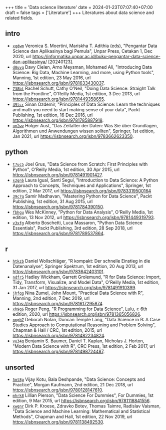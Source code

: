 +++
title = 'Data science literature'
date = 2024-01-23T07:07:40+07:00
draft = false
tags = ['Literature']
+++
Literatures about data science and related fields.
<!--more-->

## intro
+ [`xqdwm`](https://osf.io/xqdwm)
Veronica S. Moertini, Mariskha T. Adithia (eds), "Pengantar Data Science dan Aplikasinya bagi Pemula", Unpar Press, Cetakan 1, Dec 2020, url https://informatika.unpar.ac.id/buku-pengantar-data-science-dan-aplikasinya/ [20240123].
+ [`d8uvq`](https://osf.io/d8uvq)
Davy Cielen, Arno Meysman, Mohamed Ali, "Introducing Data Science: Big Data, Machine Learning, and more, using Python tools", Manning, 1st edition, 23 May 2016, url https://isbnsearch.org/isbn/9781633430037.
+ [`738bt`](https://osf.io/738bt)
Rachel Schutt, Cathy O'Neil, "Doing Data Science: Straight Talk from the Frontline", O'Reilly Media, 1st edition, 3 Dec 2013, url https://isbnsearch.org/isbn/9781449358655.
+ [`49tcr`](https://osf.io/49tcr)
Sinan Ozdemir, "Principles of Data Science: Learn the techniques and math you need to start making sense of your data", Packt Publishing, 1st edition, 16 Dec 2016, url https://isbnsearch.org/isbn/9781785887918.
+ [`un2wv`](https://osf.io/un2wv)
Holger Aust, "Das Zeitalter der Daten: Was Sie über Grundlagen, Algorithmen und Anwendungen wissen sollten", Springer, 1st edition, Jan 2021, url https://isbnsearch.org/isbn/9783662623350.


## python
+ [`t7uc5`](https://osf.io/t7uc5)
Joel Grus, "Data Science from Scratch: First Principles with Python", O'Reilly Media, 1st edition, 30 Apr 2015, url https://isbnsearch.org/isbn/9781491901427.
+ [`s2gnb`](https://osf.io/s2gnb)
Laura Igual, Santi Seguí, "Introduction to Data Science: A Python Approach to Concepts, Techniques and Applications", Springer, 1st edition, 2 Mar 2017, url https://isbnsearch.org/isbn/9783319500164
+ [`39c7q`](https://osf.io/39c7q)
Samir Madhavan, "Mastering Python for Data Science", Packt Publishing, 1st edition, 31 Aug 2015, url https://isbnsearch.org/isbn/9781784390150.
+ [`fbhgu`](https://osf.io/fbhgu)
Wes McKinney, "Python for Data Analysis", O'Reilly Media, 1st edition, 13 Nov 2012, url https://isbnsearch.org/isbn/9781449319793.
+ [`v3xfg`](https://osf.io/v3xfg)
Alberto Boschetti, Luca Massaron, "Python Data Science Essentials", Packt Publishing, 3rd edition, 28 Sep 2018, url https://isbnsearch.org/isbn/9781789537864.


## r
+ [`htkzb`](https://osf.io/htkzb)
Daniel Wollschläger, "R kompakt: Der schnelle Einstieg in die Datenanalyse", Springer Spektrum, 1st edition, 20 Aug 2013, url https://isbnsearch.org/isbn/9783642403101.
+ [`ndfr5`](https://osf.io/ndfr5)
Hadley Wickham, Garrett Grolemund, "R for Data Science: Import, Tidy, Transform, Visualize, and Model Data", O'Reilly Media, 1st edition, 31 Jan 2017, url https://isbnsearch.org/isbn/9781491910399.
+ [`jhfqg`](https://osf.io/jhfqg)
Nina Zumel, John Mount, "Practical Data Science with R", Manning, 2nd edition, 7 Dec 2019, url https://isbnsearch.org/isbn/9781617295874.
+ [`xh9q6`](https://osf.io/xh9q6)
Roger Peng, "R Programming for Data Science", Lulu, &ge; 6th edition, 2020, url https://isbnsearch.org/isbn/9781365056826.
+ [`npgb7`](https://osf.io/npgb7)
Deborah Nolan, Duncan Temple Lang, "Data Science in R: A Case Studies Approach to Computational Reasoning and Problem Solving", Chapman & Hall / CRC, 1st edition, 2015, url https://isbnsearch.org/isbn/9781482234824.
+ [`vu34q`](https://osf.io/vu34q)
Benjamin S. Baumer, Daniel T. Kaplan, Nicholas J. Horton, "Modern Data Science with R", CRC Press, 1st edition, 2 Feb 2017, url https://isbnsearch.org/isbn/9781498724487.


## unsorted
+ [`5mt8g`](https://osf.io/5mt8g)
Vijay Kotu, Bala Deshpande, "Data Science: Concepts and Practice", Morgan Kaufmann, 2nd edition, 21 Dec 2018, url https://isbnsearch.org/isbn/9780128147610.
+ [`mhrk8`](https://osf.io/mhrk8) Lillian Pierson, "Data Science For Dummies", For Dummies, 1st edition, 9 Mar 2015, url https://isbnsearch.org/isbn/9781118841556.
+ [`xwgnr`](https://osf.io/xwgnr)
Dirk P. Kroese, Zdravko Botev, Thomas Taimre, Radislav Vaisman, "Data Science and Machine Learning: Mathematical and Statistical Methods", Chapman and Hall, 1st edition, 22 Nov 2019, url https://isbnsearch.org/isbn/9781138492530.

